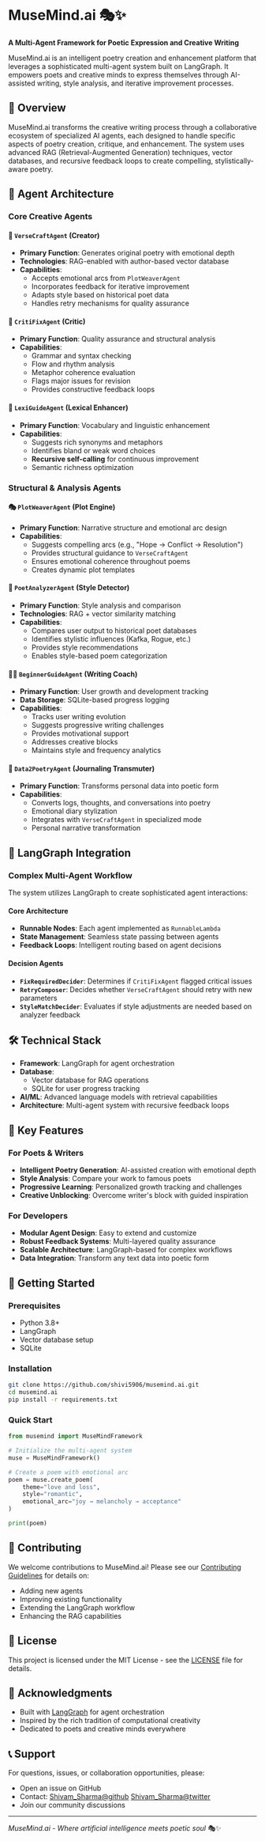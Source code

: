 # MuseMind.ai 🎭✨

**A Multi-Agent Framework for Poetic Expression and Creative Writing**

MuseMind.ai is an intelligent poetry creation and enhancement platform that leverages a sophisticated multi-agent system built on LangGraph. It empowers poets and creative minds to express themselves through AI-assisted writing, style analysis, and iterative improvement processes.

## 🚀 Overview

MuseMind.ai transforms the creative writing process through a collaborative ecosystem of specialized AI agents, each designed to handle specific aspects of poetry creation, critique, and enhancement. The system uses advanced RAG (Retrieval-Augmented Generation) techniques, vector databases, and recursive feedback loops to create compelling, stylistically-aware poetry.

## 🧠 Agent Architecture

### Core Creative Agents

#### 📝 `VerseCraftAgent` (Creator)
- **Primary Function**: Generates original poetry with emotional depth
- **Technologies**: RAG-enabled with author-based vector database
- **Capabilities**:
  - Accepts emotional arcs from `PlotWeaverAgent`
  - Incorporates feedback for iterative improvement
  - Adapts style based on historical poet data
  - Handles retry mechanisms for quality assurance

#### 🧠 `CritiFixAgent` (Critic)
- **Primary Function**: Quality assurance and structural analysis
- **Capabilities**:
  - Grammar and syntax checking
  - Flow and rhythm analysis
  - Metaphor coherence evaluation
  - Flags major issues for revision
  - Provides constructive feedback loops

#### 🧬 `LexiGuideAgent` (Lexical Enhancer)
- **Primary Function**: Vocabulary and linguistic enhancement
- **Capabilities**:
  - Suggests rich synonyms and metaphors
  - Identifies bland or weak word choices
  - **Recursive self-calling** for continuous improvement
  - Semantic richness optimization

### Structural & Analysis Agents

#### 🎭 `PlotWeaverAgent` (Plot Engine)
- **Primary Function**: Narrative structure and emotional arc design
- **Capabilities**:
  - Suggests compelling arcs (e.g., "Hope → Conflict → Resolution")
  - Provides structural guidance to `VerseCraftAgent`
  - Ensures emotional coherence throughout poems
  - Creates dynamic plot templates

#### 🧾 `PoetAnalyzerAgent` (Style Detector)
- **Primary Function**: Style analysis and comparison
- **Technologies**: RAG + vector similarity matching
- **Capabilities**:
  - Compares user output to historical poet databases
  - Identifies stylistic influences (Kafka, Rogue, etc.)
  - Provides style recommendations
  - Enables style-based poem categorization

#### 🧑‍🏫 `BeginnerGuideAgent` (Writing Coach)
- **Primary Function**: User growth and development tracking
- **Data Storage**: SQLite-based progress logging
- **Capabilities**:
  - Tracks user writing evolution
  - Suggests progressive writing challenges
  - Provides motivational support
  - Addresses creative blocks
  - Maintains style and frequency analytics

#### 🧪 `Data2PoetryAgent` (Journaling Transmuter)
- **Primary Function**: Transforms personal data into poetic form
- **Capabilities**:
  - Converts logs, thoughts, and conversations into poetry
  - Emotional diary stylization
  - Integrates with `VerseCraftAgent` in specialized mode
  - Personal narrative transformation

## 🧱 LangGraph Integration

### Complex Multi-Agent Workflow

The system utilizes LangGraph to create sophisticated agent interactions:

#### Core Architecture
- **Runnable Nodes**: Each agent implemented as `RunnableLambda`
- **State Management**: Seamless state passing between agents
- **Feedback Loops**: Intelligent routing based on agent decisions

#### Decision Agents
- **`FixRequiredDecider`**: Determines if `CritiFixAgent` flagged critical issues
- **`RetryComposer`**: Decides whether `VerseCraftAgent` should retry with new parameters
- **`StyleMatchDecider`**: Evaluates if style adjustments are needed based on analyzer feedback

## 🛠️ Technical Stack

- **Framework**: LangGraph for agent orchestration
- **Database**: 
  - Vector database for RAG operations
  - SQLite for user progress tracking
- **AI/ML**: Advanced language models with retrieval capabilities
- **Architecture**: Multi-agent system with recursive feedback loops

## 🎯 Key Features

### For Poets & Writers
- **Intelligent Poetry Generation**: AI-assisted creation with emotional depth
- **Style Analysis**: Compare your work to famous poets
- **Progressive Learning**: Personalized growth tracking and challenges
- **Creative Unblocking**: Overcome writer's block with guided inspiration

### For Developers
- **Modular Agent Design**: Easy to extend and customize
- **Robust Feedback Systems**: Multi-layered quality assurance
- **Scalable Architecture**: LangGraph-based for complex workflows
- **Data Integration**: Transform any text data into poetic form

## 🚀 Getting Started

### Prerequisites
- Python 3.8+
- LangGraph
- Vector database setup
- SQLite

### Installation
```bash
git clone https://github.com/shivi5906/musemind.ai.git
cd musemind.ai
pip install -r requirements.txt
```

### Quick Start
```python
from musemind import MuseMindFramework

# Initialize the multi-agent system
muse = MuseMindFramework()

# Create a poem with emotional arc
poem = muse.create_poem(
    theme="love and loss",
    style="romantic",
    emotional_arc="joy → melancholy → acceptance"
)

print(poem)
```

## 🤝 Contributing

We welcome contributions to MuseMind.ai! Please see our [Contributing Guidelines](CONTRIBUTING.md) for details on:
- Adding new agents
- Improving existing functionality
- Extending the LangGraph workflow
- Enhancing the RAG capabilities

## 📄 License

This project is licensed under the MIT License - see the [LICENSE](LICENSE) file for details.

## 🌟 Acknowledgments

- Built with [LangGraph](https://github.com/langchain-ai/langgraph) for agent orchestration
- Inspired by the rich tradition of computational creativity
- Dedicated to poets and creative minds everywhere

## 📞 Support

For questions, issues, or collaboration opportunities, please:
- Open an issue on GitHub
- Contact: [Shivam_Sharma@github](https://github.com/shivi5906) [Shivam_Sharma@twitter](https://x.com/btwits_ss31)
- Join our community discussions

---

*MuseMind.ai - Where artificial intelligence meets poetic soul* 🎭✨
